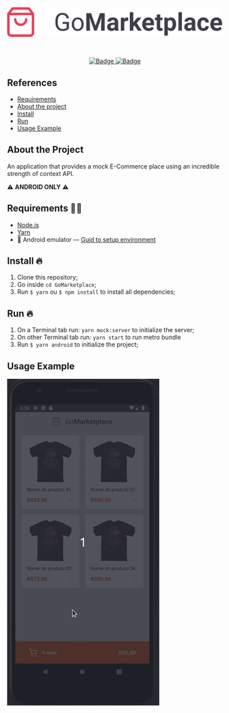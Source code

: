 <br />
<p align="center">
  <a href="https://github.com/Dtesch9/GoMarketplace">
    <img src="https://github.com/Dtesch9/GoMarketplace/blob/master/assets/logo.png" alt="Logo">
  </a>
</p>
<br />

<p align="center">
  <a href="https://www.linkedin.com/in/douglas-tesch-00b7a518b/">
    <img alt="Badge" src="https://img.shields.io/badge/Developer-Douglas%20Tesch-orange">
  </a>
  
  <a href="https://rocketseat.com.br/">
    <img alt="Badge" src="https://img.shields.io/badge/GoStack-Rocketseat-%237159c1">
  </a>
</p>

## References

- [Requirements](#requirements-)
- [About the project](#about-the-project)
- [Install](#install-)
- [Run](#run-)
- [Usage Example](#usage-example)
  
## About the Project

An application that provides a mock E-Commerce place using an incredible strength of context API.

:warning: **ANDROID ONLY** :warning:

## Requirements ✋🏻

- [Node.js](https://nodejs.org/en/)
- [Yarn](https://yarnpkg.com/pt-BR/docs/install)
- :iphone: Android emulator — [Guid to setup environment](https://docs.rocketseat.dev/ambiente-react-native/android/emulador)

## Install 🔥

1. Clone this repository;
2. Go inside `cd GoMarketplace`;
3. Run `$ yarn` ou `$ npm install` to install all dependencies;

## Run 🔥 
1. On a Terminal tab run: `yarn mock:server` to initialize the server;
2. On other Terminal tab run: `yarn start` to run metro bundle
2. Run `$ yarn android` to initialize the project;

## Usage Example
![Usage](https://github.com/Dtesch9/GoMarketplace/blob/master/assets/gomarket-usage.gif)

